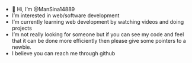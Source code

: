 - 👋 Hi, I’m @ManSina14889
-  I’m interested in web/software development
-  I’m currently learning web development by watching videos and doing projects
-  I’m not really looking for someone but if you can see my code and feel that it can be done more efficiently then please give some pointers to a newbie.
-  I believe you can reach me through github

<!---
ManSina14889/ManSina14889 is a ✨ special ✨ repository because its `README.md` (this file) appears on your GitHub profile.
You can click the Preview link to take a look at your changes.
--->
